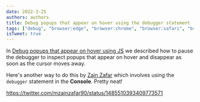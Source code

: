 ```yaml
---
date: 2022-3-25
authors: authors
title: Debug popups that appear on hover using the debugger statement
tags: ["debug", "browser:edge", "browser:chrome", "browser:safari", "browser:firefox"]
isTweet: true
---
```


In [Debug popups that appear on hover using JS](../debug-js-hover) we described how to pause the debugger to inspect popups that appear on hover and disappear as soon as the cursor moves away.

Here's another way to do this by [Zain Zafar](https://twitter.com/mzainzafar90) which involves using the `debugger` statement in the **Console**. Pretty neat!

https://twitter.com/mzainzafar90/status/1485510393409773571
